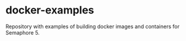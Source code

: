 # docker-examples
Repository with examples of building docker images and containers for Semaphore 5.
